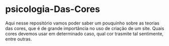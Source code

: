# psicologia-Das-Cores
Aqui nesse repositório vamos poder saber um pouquinho sobre as teorias das cores, que é de grande importância no uso de criação de um site. Quais cores devemos usar em determinado caso,  qual cor trasmite tal sentimente, entre outras.
